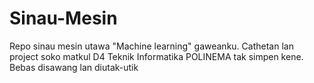 # Sinau-Mesin
Repo sinau mesin utawa "Machine learning" gaweanku. Cathetan lan project soko matkul D4 Teknik Informatika POLINEMA tak simpen kene. Bebas disawang lan diutak-utik
